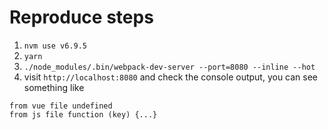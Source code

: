 # Reproduce steps

1. `nvm use v6.9.5`
2. `yarn`
3. `./node_modules/.bin/webpack-dev-server --port=8080 --inline --hot`
4. visit `http://localhost:8080` and check the console output, you can see something like 

```
from vue file undefined
from js file function (key) {...}
```